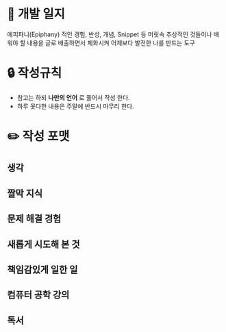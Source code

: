 # :book: 개발 일지
에피파니(Epiphany) 적인 경험, 반성, 개념, Snippet 등 머릿속 추상적인 것들이나 배워야 할 내용을 글로 배출하면서 체화시켜 어제보다 발전한 나를 만드는 도구

# :lock: 작성규칙
- 참고는 하되 **나만의 언어** 로 풀어서 작성 한다.
- 하루 못다한 내용은 주말에 반드시 마무리 한다.


# :pencil2: 작성 포맷

## 생각
## 짤막 지식
## 문제 해결 경험
## 새롭게 시도해 본 것
## 책임감있게 일한 일
## 컴퓨터 공학 강의
## 독서
